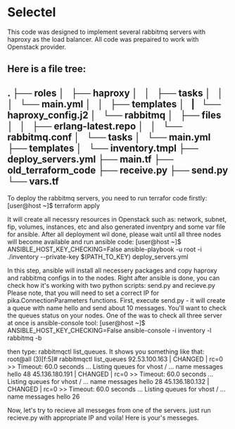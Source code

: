 # Selectel
This code was designed to implement several rabbitmq servers with haproxy as the load balancer. 
All code was prepaired to work with Openstack provider.

Here is a file tree:
-----------------------------------------------------------------------------------------------
.
├── roles
│   ├── haproxy
│   │   ├── tasks
│   │   │   └── main.yml
│   │   ├── templates
│   |   └── haproxy_config.j2
│   └── rabbitmq
│       ├── files
│       │   ├── erlang-latest.repo
│       │   └── rabbitmq.conf
│       └── tasks
│           └── main.yml
├── templates
│   └── inventory.tmpl
├── deploy_servers.yml
├── main.tf
├── old_terraform_code
├── receive.py
├── send.py
└── vars.tf
-----------------------------------------------------------------------------------------------

To deploy the rabbitmq servers, you need to run terrafor code firstly:
[user@host ~]$ terraform apply

It will create all necessry resources in Openstack such as: network, subnet, fip, volumes, instances, etc and also generated inventpry and some var file for ansible.
After all deployment wil done, please wait until all three nodes will become available and run ansible code:
[user@host ~]$ ANSIBLE_HOST_KEY_CHECKING=False ansible-playbook -u root -i ./inventory --private-key $(PATH_TO_KEY) deploy_servers.yml

In this step, ansible will install all necessery packages and copy haproxy and rabbitmq configs in to the nodes. 
Right after ansible is done, you can check how it's working with two python scripts: send.py and recieve.py
Please note, that you will need to set a correct IP for pika.ConnectionParameters functions.
First, execute send.py - it will create a queue with name hello and send about 10 messages. You'll want to check the queues status on your nodes. One of the was to check all three server at once is ansible-console tool:
[user@host ~]$ ANSIBLE_HOST_KEY_CHECKING=False ansible-console -i inventory -l rabbitmq -b

then type: rabbitmqctl list_queues. It shows you something like that:
root@all (3)[f:5]# rabbitmqctl list_queues
92.53.100.163 | CHANGED | rc=0 >>
Timeout: 60.0 seconds ...
Listing queues for vhost / ...
name	messages
hello	48
45.136.180.191 | CHANGED | rc=0 >>
Timeout: 60.0 seconds ...
Listing queues for vhost / ...
name	messages
hello	28
45.136.180.132 | CHANGED | rc=0 >>
Timeout: 60.0 seconds ...
Listing queues for vhost / ...
name	messages
hello	26

Now, let's try to recieve all messeges from one of the servers. just run recieve.py with appropriate IP and voila! Here is your's messeges. 

